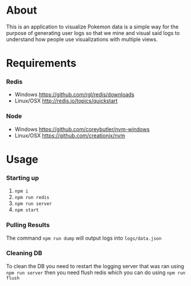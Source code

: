 # About
This is an application to visualize Pokemon data is a simple way for the purpose of generating user logs so that we mine and visual said logs to understand how people use visualizations with multiple views.

# Requirements
### Redis
  - Windows https://github.com/rgl/redis/downloads
  - Linux/OSX http://redis.io/topics/quickstart

### Node
  - Windows https://github.com/coreybutler/nvm-windows
  - Linux/OSX https://github.com/creationix/nvm

# Usage
### Starting up
1. `npm i`
2. `npm run redis`
3. `npm run server`
4. `npm start`

### Pulling Results
The command `npm run dump` will output logs into `logs/data.json`

### Cleaning DB
To clean the DB you need to restart the logging server that was ran using `npm run server` then you need flush redis which you can do using `npm run flush`
